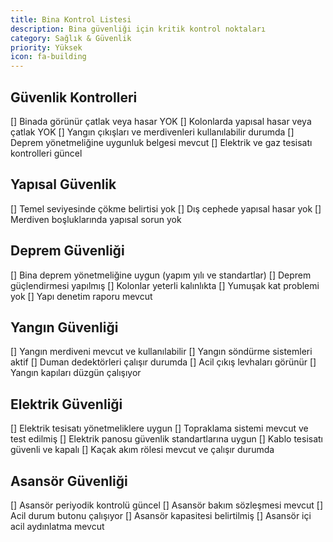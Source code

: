 ```yaml
---
title: Bina Kontrol Listesi
description: Bina güvenliği için kritik kontrol noktaları
category: Sağlık & Güvenlik
priority: Yüksek
icon: fa-building
---
```


## Güvenlik Kontrolleri

[] Binada görünür çatlak veya hasar YOK
[] Kolonlarda yapısal hasar veya çatlak YOK
[] Yangın çıkışları ve merdivenleri kullanılabilir durumda
[] Deprem yönetmeliğine uygunluk belgesi mevcut
[] Elektrik ve gaz tesisatı kontrolleri güncel

## Yapısal Güvenlik

[] Temel seviyesinde çökme belirtisi yok
[] Dış cephede yapısal hasar yok
[] Merdiven boşluklarında yapısal sorun yok

## Deprem Güvenliği

[] Bina deprem yönetmeliğine uygun (yapım yılı ve standartlar)
[] Deprem güçlendirmesi yapılmış
[] Kolonlar yeterli kalınlıkta
[] Yumuşak kat problemi yok
[] Yapı denetim raporu mevcut

## Yangın Güvenliği

[] Yangın merdiveni mevcut ve kullanılabilir
[] Yangın söndürme sistemleri aktif
[] Duman dedektörleri çalışır durumda
[] Acil çıkış levhaları görünür
[] Yangın kapıları düzgün çalışıyor

## Elektrik Güvenliği

[] Elektrik tesisatı yönetmeliklere uygun
[] Topraklama sistemi mevcut ve test edilmiş
[] Elektrik panosu güvenlik standartlarına uygun
[] Kablo tesisatı güvenli ve kapalı
[] Kaçak akım rölesi mevcut ve çalışır durumda

## Asansör Güvenliği

[] Asansör periyodik kontrolü güncel
[] Asansör bakım sözleşmesi mevcut
[] Acil durum butonu çalışıyor
[] Asansör kapasitesi belirtilmiş
[] Asansör içi acil aydınlatma mevcut
